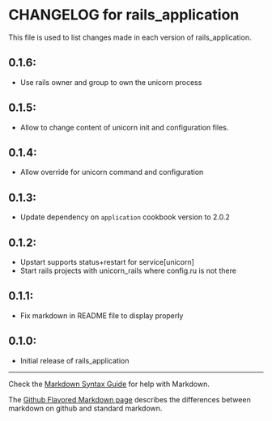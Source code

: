 # CHANGELOG for rails_application

This file is used to list changes made in each version of rails_application.

## 0.1.6:

* Use rails owner and group to own the unicorn process


## 0.1.5:

* Allow to change content of unicorn init and configuration files.


## 0.1.4:

* Allow override for unicorn command and configuration


## 0.1.3:

* Update dependency on `application` cookbook version to 2.0.2


## 0.1.2:

* Upstart supports status+restart for service[unicorn]
* Start rails projects with unicorn_rails where config.ru is not there


## 0.1.1:

* Fix markdown in README file to display properly


## 0.1.0:

* Initial release of rails_application

- - -
Check the [Markdown Syntax Guide](http://daringfireball.net/projects/markdown/syntax) for help with Markdown.

The [Github Flavored Markdown page](http://github.github.com/github-flavored-markdown/) describes the differences between markdown on github and standard markdown.
